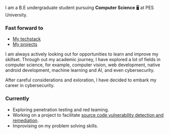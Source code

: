 I am a B.E undergraduate student pursuing __Computer Science__ 🖥️ at PES University.

### Fast forward to

- [My techstack](/techstack)
- [My projects](/projects)


I am always actively looking out for opportunities to learn and improve my skillset. Through out my academic journey, I have explored a lot of fields in computer science, for example, computer vision, web development, native android development, machine learning and AI, and even cybersecurity.

After careful considerations and exloration, I have decided to embark my career in cybersecurity.

### Currently
- Exploring penetration testing and red teaming.
- Working on a project to facilitate [source code vulnerability detection and remediation](/projects/vulnerability-detection-and-remidiation-in-source-code/).
- Improvising on my problem solving skills.
